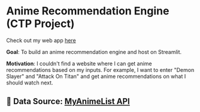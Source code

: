 # Anime Recommendation Engine (CTP Project)

Check out my web app [here](https://animendation.streamlit.app/)

**Goal**: To build an anime recommendation engine and host on Streamlit.

**Motivation**: I couldn't find a website where I can get anime recommendations based on my inputs. For example, I want to enter "Demon Slayer" and "Attack On Titan" and get anime recommendations on what I should watch next.

## :mag_right: Data Source: [MyAnimeList API](https://myanimelist.net/apiconfig/references/api/v2#section/Authentication)

